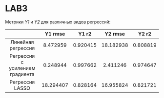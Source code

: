 # LAB3
Метрики  *Y1* и *Y2* для различных видов регрессий:

|                                 |   Y1 rmse   |   Y1 r2    |   Y2 rmse   |   Y2 r2  |
|:-------------------------------:|:-----------:|:----------:|:-----------:|:--------:|
|        Линейная регрессия       |   8.472959  | 0.920415	 |  18.182938  | 0.808819 |
| Регрессия с усилением градиента |   0.248944  | 0.997662   |  2.411246   | 0.974647 |
| Регрессия LASSO                 |  18.294407  | 0.828164   |  16.955824  | 0.821721 |
